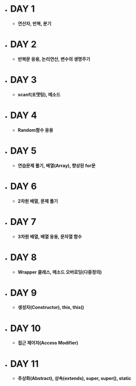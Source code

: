 - # DAY 1
    - **연산자, 반복, 분기**

- # DAY 2
    - **반복문 응용, 논리연산, 변수의 생명주기**

- # DAY 3
    - **scanf(포맷팅), 메소드**

- # DAY 4
    - **Random함수 응용**

- # DAY 5
    - **연습문제 풀기, 배열(Array), 향상된 for문**

- # DAY 6
    - **2차원 배열, 문제 풀기**

- # DAY 7
    - **3차원 배열, 배열 응용, 문자열 함수**

- # DAY 8
  - **Wrapper 클래스, 메소드 오버로딩(다중정의)**

- # DAY 9
  - **생성자(Constructor), this, this()**

- # DAY 10
  - **접근 제어자(Access Modifier)**

- # DAY 11
  - **추상화(Abstract), 상속(extends), super, super(), static**
